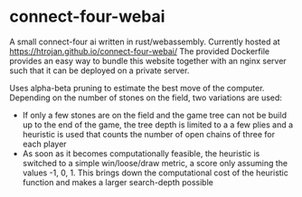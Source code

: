 # connect-four-webai
A small connect-four ai written in rust/webassembly.
Currently hosted at https://htrojan.github.io/connect-four-webai/
The provided Dockerfile provides an easy way to bundle this website together with an nginx server such that it can be deployed on a private server.

Uses alpha-beta pruning to estimate the best move of the computer.
Depending on the number of stones on the field, two variations are used:
- If only a few stones are on the field and the game tree can not be build up to the end of the game, the tree depth is limited to a a few plies and a heuristic is used that counts the number of open chains of three for each player
- As soon as it becomes computationally feasible, the heuristic is switched to a simple win/loose/draw metric, a score only assuming the values -1, 0, 1. This brings down the computational cost of the heuristic function and makes a larger search-depth possible
